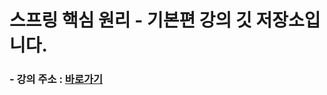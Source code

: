 # 스프링 핵심 원리 - 기본편 강의 깃 저장소입니다.

### - 강의 주소 : [바로가기](https://www.inflearn.com/course/%EC%8A%A4%ED%94%84%EB%A7%81-%ED%95%B5%EC%8B%AC-%EC%9B%90%EB%A6%AC-%EA%B8%B0%EB%B3%B8%ED%8E%B8/dashboard)
